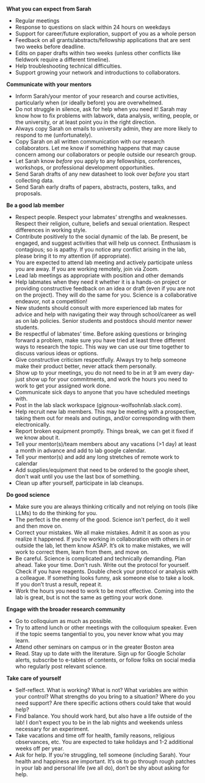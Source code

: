 **What you can expect from Sarah**
- Regular meetings
- Response to questions on slack within 24 hours on weekdays
- Support for career/future exploration, support of you as a whole person
- Feedback on all grants/abstracts/fellowship applications that are sent two weeks before deadline. 
- Edits on paper drafts within two weeks (unless other conflicts like fieldwork require a different timeline). 
- Help troubleshooting technical difficulties.
- Support growing your network and introductions to collaborators. 

**Communicate with your mentors**
-  Inform Sarah/your mentor of your research and course activities, particularly when (or ideally before) you are overwhelmed. 
- Do not struggle in silence, ask for help when you need it! Sarah may know how to fix problems with labwork, data analysis, writing, people, or the university, or at least point you in the right direction.
- Always copy Sarah on emails to university admin, they are more likely to respond to me (unfortunately).
- Copy Sarah on all written communication with our research collaborators. Let me know if something happens that may cause concern among our collaborators or people outside our research group. 
- Let Sarah know *before* you apply to any fellowships, conferences, workshops, or professional development opportunities. 
- Send Sarah drafts of any new datasheet to look over *before* you start collecting data.
- Send Sarah early drafts of papers, abstracts, posters, talks, and proposals. 

**Be a good lab member**
- Respect people. Respect your labmates’ strengths and weaknesses. Respect their religion, culture, beliefs and sexual orientation. Respect differences in working style. 
- Contribute positively to the social dynamic of the lab. Be present, be engaged, and suggest activities that will help us connect. Enthusiasm is contagious; so is apathy. If you notice any conflict arising in the lab, please bring it to my attention (if appropriate). 
- You are expected to attend lab meeting and actively participate unless you are away. If you are working remotely, join via Zoom. 
- Lead lab meetings as appropriate with position and other demands
- Help labmates when they need it whether it is a hands-on project or providing constructive feedback on an idea or draft (even if you are not on the project). They will do the same for you. Science is a collaborative endeavor, not a competition!
- New students should consult with more experienced lab mates for advice and help with navigating their way through school/career as well as on lab policies. Senior students and postdocs should mentor newer students. 
- Be respectful of labmates' time. Before asking questions or bringing forward a problem, make sure you have tried at least three different ways to research the topic. This way we can use our time together to discuss various ideas or options. 
- Give constructive criticism respectfully. Always try to help someone make their product better, never attack them personally.  
- Show up to your meetings, you do not need to be in at 9 am every day- just show up for your commitments, and work the hours you need to work to get your assigned work done. 
- Communicate sick days to anyone that you have scheduled meetings with. 
- Post in the lab slack workspace (gignoux-wolfsohnlab.slack.com). 
- Help recruit new lab members. This may be meeting with a prospective, taking them out for meals and outings, and/or corresponding with them electronically. 
- Report broken equipment promptly. Things break, we can get it fixed if we know about it. 
- Tell your mentor(s)/team members about any vacations (>1 day) at least a month in advance and add to lab google calendar. 
- Tell your mentor(s) and add any long stretches of remote work to calendar
- Add supplies/equipment that need to be ordered to the google sheet, don't wait until you use the last box of something. 
- Clean up after yourself, participate in lab cleanups. 

**Do good science**
- Make sure you are always thinking critically and not relying on tools (like LLMs) to do the thinking for you. 
- The perfect is the enemy of the good. Science isn't perfect, do it well and then move on. 
- Correct your mistakes. We all make mistakes. Admit it as soon as you realize it happened. If you’re working in collaboration with others in or outside the lab, let them know ASAP. It’s ok to make mistakes, we will work to correct them, learn from them, and move on.
- Be careful. Science is complicated and technically demanding. Plan ahead. Take your time. Don’t rush. Write out the protocol for yourself. Check if you have reagents. Double check your protocol or analysis with a colleague. If something looks funny, ask someone else to take a look. If you don’t trust a result, repeat it.
- Work the hours you need to work to be most effective. Coming into the lab is great, but is not the same as getting your work done. 

**Engage with the broader research community** 
- Go to colloquium as much as possible. 
- Try to attend lunch or other meetings with the colloquium speaker. Even if the topic seems tangential to you, you never know what you may learn. 
- Attend other seminars on campus or in the greater Boston area
- Read. Stay up to date with the literature. Sign up for Google Scholar alerts, subscribe to e-tables of contents, or follow folks on social media who regularly post relevant science.

**Take care of yourself**
- Self-reflect. What is working? What is not? What variables are within your control? What strengths do you bring to a situation? Where do you need support? Are there specific actions others could take that would help? 
- Find balance. You should work hard, but also have a life outside of the lab! I don’t expect you to be in the lab nights and weekends unless necessary for an experiment. 
- Take vacations and time off for health, family reasons, religious observances, etc. You are expected to take holidays and 1-2 additional weeks off per year. 
- Ask for help. If you’re struggling, tell someone (including Sarah).  Your health and happiness are important. It’s ok to go through rough patches in your lab and personal life (we all do), don’t be shy about asking for help. 
